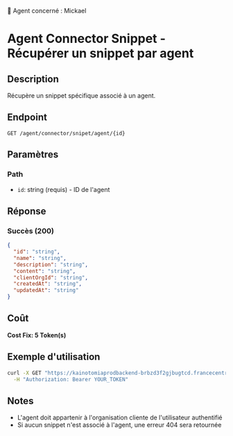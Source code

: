 🧠 Agent concerné : Mickael
# Agent Connector Snippet - Récupérer un snippet par agent

## Description
Récupère un snippet spécifique associé à un agent.

## Endpoint
```
GET /agent/connector/snipet/agent/{id}
```

## Paramètres

### Path
- `id`: string (requis) - ID de l'agent

## Réponse

### Succès (200)
```json
{
  "id": "string",
  "name": "string",
  "description": "string",
  "content": "string",
  "clientOrgId": "string",
  "createdAt": "string",
  "updatedAt": "string"
}
```

## Coût
**Cost Fix: 5 Token(s)**

## Exemple d'utilisation

```bash
curl -X GET "https://kainotomiaprodbackend-brbzd3f2gjbugtcd.francecentral-01.azurewebsites.net/agent/connector/snipet/agent/agent-id-123" \
  -H "Authorization: Bearer YOUR_TOKEN"
```

## Notes
- L'agent doit appartenir à l'organisation cliente de l'utilisateur authentifié
- Si aucun snippet n'est associé à l'agent, une erreur 404 sera retournée 